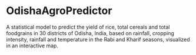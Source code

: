 # OdishaAgroPredictor
A statistical model to predict the yield of rice, total cereals and total foodgrains in 30 districts of Odisha, India, based on rainfall, cropping intensity, rainfall and temperature in the Rabi and Kharif seasons, visualized in an interactive map.
